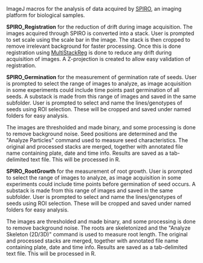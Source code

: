 ImageJ macros for the analysis of data acquired by [SPIRO](https://github.com/jonasoh/spiro), an imaging platform for biological samples.

**SPIRO_Registration** for the reduction of drift during image acquisition. The images acquired through SPIRO is converted into a stack. User is prompted to set scale using the scale bar in the image. The stack is then cropped to remove irrelevant background for faster processing. Once this is done registration using [MultiStackReg](http://bradbusse.net/sciencedownloads.html) is done to reduce any drift during acquisition of images. A Z-projection is created to allow easy validation of registration.

**SPIRO_Germination** for the measurement of germination rate of seeds. User is prompted to select the range of images to analyze, as image acquisition in some experiments could include time points past germination of all seeds. A substack is made from this range of images and saved in the same subfolder. User is prompted to select and name the lines/genotypes of seeds using ROI selection. These will be cropped and saved under named folders for easy analysis.

The images are thresholded and made binary, and some processing is done to remove background noise. Seed positions are determined and the 
"Analyze Particles" command used to measure seed characteristics. The original and processed stacks are merged, together with annotated file name containing plate, date and time info. Results are saved as a tab-delimited text file. This will be processed in R.

**SPIRO_RootGrowth** for the measurement of root growth. User is prompted to select the range of images to analyze, as image acquisition in some experiments could include time points before germination of seed occurs. A substack is made from this range of images and saved in the same subfolder. User is prompted to select and name the lines/genotypes of seeds using ROI selection. These will be cropped and saved under named folders for easy analysis.

The images are thresholded and made binary, and some processing is done to remove background noise. The roots are skeletonized and the
"Analyze Skeleton (2D/3D)" command is used to measure root length. The original and processed stacks are merged, together with annotated file name containing plate, date and time info. Results are saved as a tab-delimited text file. This will be processed in R.
